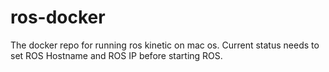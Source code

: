 # ros-docker
The docker repo for running ros kinetic on mac os. Current status needs to set ROS Hostname and ROS IP before starting ROS. 
